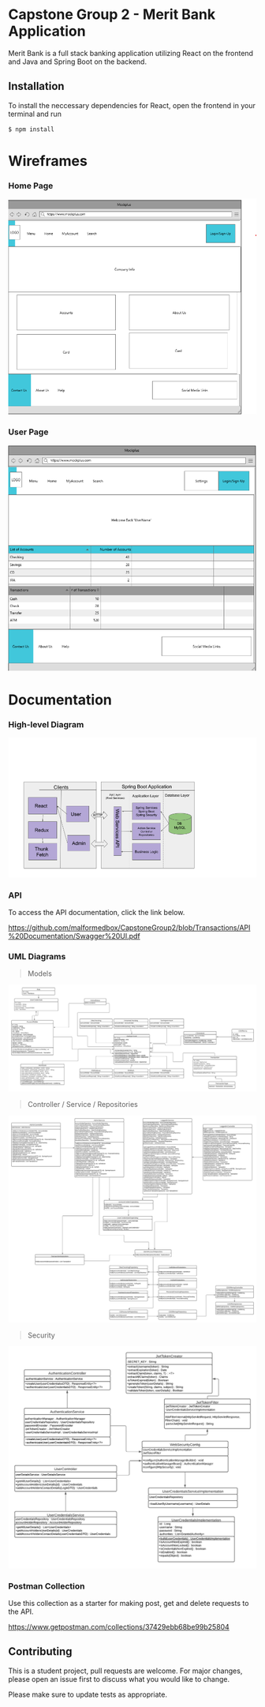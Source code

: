 # Capstone Group 2 - Merit Bank Application

Merit Bank is a full stack banking application utilizing React on the frontend and Java and Spring Boot on the backend.

## Installation

To install the neccessary dependencies for React, open the frontend in your terminal and run

```bash
$ npm install
```

# Wireframes

### Home Page
![wireframe_home_page](https://github.com/malformedbox/CapstoneGroup2/blob/master/WireFraming/HomePage.png)
### User Page
![wireframe_logged_in](https://github.com/malformedbox/CapstoneGroup2/blob/master/WireFraming/LoggedInUser.png)



# Documentation

### High-level Diagram
![image of high level](https://github.com/malformedbox/CapstoneGroup2/blob/master/High%20Level%20Architecture%20Diagram/High%20Level%20Architecture%20Diagram.png)


### API

To access the API documentation, click the link below.

https://github.com/malformedbox/CapstoneGroup2/blob/Transactions/API%20Documentation/Swagger%20UI.pdf



### UML Diagrams

> Models

![package models](https://github.com/malformedbox/CapstoneGroup2/blob/master/UML/CapstoneGroup2Models.png)

> Controller / Service / Repositories 

![package repository](https://github.com/malformedbox/CapstoneGroup2/blob/master/UML/CapstoneGroup2Controller_Service_Repository.png)

> Security

![package Security](https://github.com/malformedbox/CapstoneGroup2/blob/master/UML/CapstoneGroup2Security.png)


### Postman Collection

Use this collection as a starter for making post, get and delete requests to the API.

https://www.getpostman.com/collections/37429ebb68be99b25804



## Contributing
This is a student project, pull requests are welcome. For major changes, please open an issue first to discuss what you would like to change.

Please make sure to update tests as appropriate.
